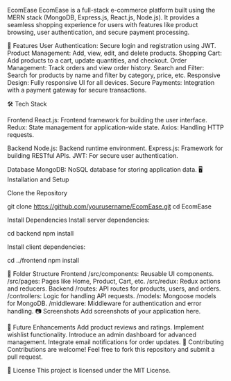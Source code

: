 EcomEase
EcomEase is a full-stack e-commerce platform built using the MERN stack (MongoDB, Express.js, React.js, Node.js). It provides a seamless shopping experience for users with features like product browsing, user authentication, and secure payment processing.

🚀 Features
User Authentication: Secure login and registration using JWT.
Product Management: Add, view, edit, and delete products.
Shopping Cart: Add products to a cart, update quantities, and checkout.
Order Management: Track orders and view order history.
Search and Filter: Search for products by name and filter by category, price, etc.
Responsive Design: Fully responsive UI for all devices.
Secure Payments: Integration with a payment gateway for secure transactions.


🛠️ Tech Stack

Frontend
React.js: Frontend framework for building the user interface.
Redux: State management for application-wide state.
Axios: Handling HTTP requests.


Backend
Node.js: Backend runtime environment.
Express.js: Framework for building RESTful APIs.
JWT: For secure user authentication.


Database
MongoDB: NoSQL database for storing application data.
🖥️ Installation and Setup


Clone the Repository

git clone https://github.com/yourusername/EcomEase.git
cd EcomEase


Install Dependencies
Install server dependencies:

cd backend
npm install

Install client dependencies:

cd ../frontend
npm install



📂 Folder Structure
Frontend
/src/components: Reusable UI components.
/src/pages: Pages like Home, Product, Cart, etc.
/src/redux: Redux actions and reducers.
Backend
/routes: API routes for products, users, and orders.
/controllers: Logic for handling API requests.
/models: Mongoose models for MongoDB.
/middleware: Middleware for authentication and error handling.
📷 Screenshots
Add screenshots of your application here.

🌟 Future Enhancements
Add product reviews and ratings.
Implement wishlist functionality.
Introduce an admin dashboard for advanced management.
Integrate email notifications for order updates.
🤝 Contributing
Contributions are welcome! Feel free to fork this repository and submit a pull request.

📄 License
This project is licensed under the MIT License.
